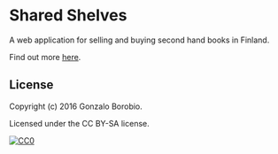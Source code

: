 Shared Shelves
==================
A web application for selling and buying second hand books in Finland.

Find out more [here](https://gborobio73.github.io/2016/shared-shelves-no-login/).

## License

Copyright (c) 2016 Gonzalo Borobio.

Licensed under the CC BY-SA license.

[![CC0](https://licensebuttons.net/l/by-sa/3.0/88x31.png)](https://creativecommons.org/licenses/by-sa/4.0/)